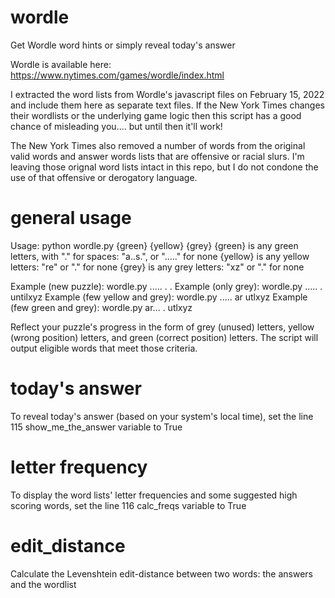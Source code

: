 # wordle
Get Wordle word hints or simply reveal today's answer

Wordle is available here: https://www.nytimes.com/games/wordle/index.html

I extracted the word lists from Wordle's javascript files on February 15, 2022 and include them here as separate text files. If the New York Times changes their wordlists or the underlying game logic then this script has a good chance of misleading you.... but until then it'll work!

The New York Times also removed a number of words from the original valid words and answer words lists that are offensive or racial slurs. I'm leaving those orignal word lists intact in this repo, but I do not condone the use of that offensive or derogatory language.

# general usage
Usage: python wordle.py {green} {yellow} {grey}
{green} is any green letters, with "." for spaces: \"a..s.\", or \".....\" for none
{yellow} is any yellow letters: \"re\" or \".\" for none
{grey} is any grey letters: \"xz\" or \".\" for none

Example (new puzzle): wordle.py ..... . .
Example (only grey): wordle.py ..... . untilxyz
Example (few yellow and grey): wordle.py ..... ar utlxyz
Example (few green and grey): wordle.py ar... . utlxyz
        
Reflect your puzzle's progress in the form of grey (unused) letters, yellow (wrong position) letters, and green (correct position) letters. The script will output eligible words that meet those criteria.

# today's answer
To reveal today's answer (based on your system's local time), set the line 115 show_me_the_answer variable to True

# letter frequency
To display the word lists' letter frequencies and some suggested high scoring words, set the line 116 calc_freqs variable to True

# edit_distance
Calculate the Levenshtein edit-distance between two words: the answers and the wordlist
